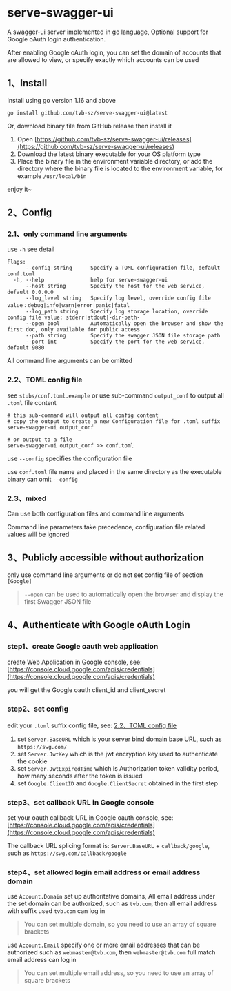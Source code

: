 # serve-swagger-ui

A swagger-ui server implemented in go language,
Optional support for Google oAuth login authentication.

After enabling Google oAuth login,
you can set the domain of accounts that are allowed to view,
or specify exactly which accounts can be used

## 1、Install

Install using go version 1.16 and above
````
go install github.com/tvb-sz/serve-swagger-ui@latest
````

Or, download binary file from GitHub release then install it
1. Open [https://github.com/tvb-sz/serve-swagger-ui/releases](https://github.com/tvb-sz/serve-swagger-ui/releases)
2. Download the latest binary executable for your OS platform type
3. Place the binary file in the environment variable directory, or add the directory where the binary file is located to the environment variable, for example `/usr/local/bin`

enjoy it~

## 2、Config

### 2.1、only command line arguments

use `-h` see detail

````
Flags:
      --config string      Specify a TOML configuration file, default conf.toml
  -h, --help               help for serve-swagger-ui
      --host string        Specify the host for the web service, default 0.0.0.0
      --log_level string   Specify log level, override config file value：debug|info|warn|error|panic|fatal
      --log_path string    Specify log storage location, override config file value: stderr|stdout|-dir-path-
      --open bool          Automatically open the browser and show the first doc, only available for public access
      --path string        Specify the swagger JSON file storage path
      --port int           Specify the port for the web service, default 9080
````

All command line arguments can be omitted

### 2.2、TOML config file

see `stubs/conf.toml.example`
or use sub-command `output_conf` to output all `.toml` file content

````
# this sub-command will output all config content
# copy the output to create a new Configuration file for .toml suffix
serve-swagger-ui output_conf

# or output to a file
serve-swagger-ui output_conf >> conf.toml
````

use `--config` specifies the configuration file

use `conf.toml` file name and placed in the same directory as the executable binary can omit `--config`

### 2.3、mixed

Can use both configuration files and command line arguments

Command line parameters take precedence, configuration file related values will be ignored

## 3、Publicly accessible without authorization

only use command line arguments or do not set config file of section `[Google]`

> `--open` can be used to automatically open the browser and display the first Swagger JSON file
## 4、Authenticate with Google oAuth Login

### step1、create Google oauth web application

create Web Application in Google console, see: [https://console.cloud.google.com/apis/credentials](https://console.cloud.google.com/apis/credentials)

you will get the Google oauth client_id and client_secret

### step2、set config

edit your `.toml` suffix config file, see: [2.2、TOML config file](#22toml-config-file)

1. set `Server.BaseURL` which is your server bind domain base URL, such as `https://swg.com/`
2. set `Server.JwtKey` which is the jwt encryption key used to authenticate the cookie
3. set `Server.JwtExpiredTime` which is Authorization token validity period, how many seconds after the token is issued
4. set `Google.ClientID` and `Google.ClientSecret` obtained in the first step

### step3、set callback URL in Google console

set your oauth callback URL in Google oauth console, see: [https://console.cloud.google.com/apis/credentials](https://console.cloud.google.com/apis/credentials)

The callback URL splicing format is: `Server.BaseURL` + `callback/google`,  such as `https://swg.com/callback/google`

### step4、set allowed login email address or email address domain 

use `Account.Domain` set up authoritative domains,
All email address under the set domain can be authorized, 
such as `tvb.com`, then all email address with suffix used `tvb.com` can log in

> You can set multiple domain, so you need to use an array of square brackets

use `Account.Email` specify one or more email addresses that can be authorized
such as `webmaster@tvb.com`, then `webmaster@tvb.com` full match email address can log in

> You can set multiple email address, so you need to use an array of square brackets
